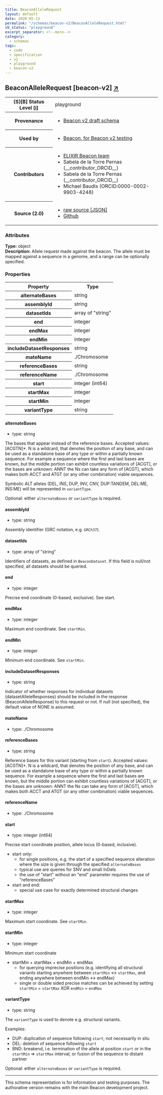 ```yaml
---
title: BeaconAlleleRequest
layout: default
date: 2020-05-13
permalink: "/schemas/beacon-v2/BeaconAlleleRequest.html"
sb_status: "playground"
excerpt_separator: <!--more-->
category:
  - schemas
tags:
  - code
  - specification
  - v2
  - playground
  - beacon-v2
---
```


<div id="schema-header-title">
  <h2>BeaconAlleleRequest <span id="schema-header-title-project">[beacon-v2] <a href="https://github.com/ga4gh-beacon/specification-v2-test-schemas" target="_BLANK">&nearr;</a></span> </h2>
</div>

<table id="schema-header-table">
  <tr>
    <th>{S}[B] Status Level <a href="https://schemablocks.org/about/sb-status-levels.html">[i]</a></th>
    <td><div id="schema-header-status">playground</div></td>
  </tr>

  <tr>
    <th>Provenance</th>
    <td>
      <ul>
<li><a href="https://github.com/ga4gh-beacon/specification-v2">Beacon v2 draft schema</a></li>
      </ul>
    </td>
  </tr>
  <tr>
    <th>Used by</th>
    <td>
      <ul>
<li><a href="https://github.com/ga4gh-beacon/specification-v2">Beacon, for Beacon v2 testing</a></li>
      </ul>
    </td>
  </tr>

<!--more-->

  <tr>
    <th>Contributors</th>
    <td>
      <ul>
<li><a href="https://beacon-project.io/categories/people.html">ELIXIR Beacon team</a></li>
<li>Sabela de la Torre Pernas (__contributor_ORCID__)</li>
<li>Sabela de la Torre Pernas (__contributor_ORCID__)</li>
<li>Michael Baudis (ORCID:0000-0002-9903-4248)</li>
      </ul>
    </td>
  </tr>
  <tr>
    <th>Source (2.0)</th>
    <td>
      <ul>
        <li><a href="current/BeaconAlleleRequest.json" target="_BLANK">raw source [JSON]</a></li>
        <li><a href="https://github.com/ga4gh-beacon/specification-v2-test-schemas/blob/master/schemas/BeaconAlleleRequest.yaml" target="_BLANK">Github</a></li>
      </ul>
    </td>
  </tr>
</table>

<div id="schema-attributes-title">
  <h3>Attributes</h3>
</div>

  
__Type:__ object  
__Description:__ Allele request made against the beacon. The allele must be mapped 
against a sequence in a genome, and a range can be optionally specified.

### Properties

<table id="schema-properties-table">
  <tr>
    <th>Property</th>
    <th>Type</th>
  </tr>
  <tr>
    <th>alternateBases</th>
    <td>string</td>
  </tr>
  <tr>
    <th>assemblyId</th>
    <td>string</td>
  </tr>
  <tr>
    <th>datasetIds</th>
    <td>array of "string"</td>
  </tr>
  <tr>
    <th>end</th>
    <td>integer</td>
  </tr>
  <tr>
    <th>endMax</th>
    <td>integer</td>
  </tr>
  <tr>
    <th>endMin</th>
    <td>integer</td>
  </tr>
  <tr>
    <th>includeDatasetResponses</th>
    <td>string</td>
  </tr>
  <tr>
    <th>mateName</th>
    <td>./Chromosome</td>
  </tr>
  <tr>
    <th>referenceBases</th>
    <td>string</td>
  </tr>
  <tr>
    <th>referenceName</th>
    <td>./Chromosome</td>
  </tr>
  <tr>
    <th>start</th>
    <td>integer (int64)</td>
  </tr>
  <tr>
    <th>startMax</th>
    <td>integer</td>
  </tr>
  <tr>
    <th>startMin</th>
    <td>integer</td>
  </tr>
  <tr>
    <th>variantType</th>
    <td>string</td>
  </tr>

</table>


#### alternateBases

* type: string

The bases that appear instead of the reference bases. Accepted 
values: [ACGTN]*. N is a wildcard, that denotes the position of any 
base, and can be used as a standalone base of any type or within a 
partially known sequence. For example a sequence where the first and 
last bases are known, but the middle portion can exhibit countless 
variations of [ACGT], or the bases are unknown: ANNT the Ns can take 
any form of [ACGT], which makes both ACCT and ATGT (or any other 
combination) viable sequences.

Symbolic ALT alleles (DEL, INS, DUP, INV, CNV, DUP:TANDEM, DEL:ME,
INS:ME) will be represented in `variantType`.

Optional: either `alternateBases` or `variantType` is required.



#### assemblyId

* type: string

Assembly identifier (GRC notation, e.g. `GRCh37`).



#### datasetIds

* type: array of "string"

Identifiers of datasets, as defined in `BeaconDataset`. If this field is null/not specified, all datasets should be queried.


#### end

* type: integer

Precise end coordinate (0-based, exclusive). See start.


#### endMax

* type: integer

Maximum end coordinate. See `startMin`.



#### endMin

* type: integer

Minimum end coordinate. See `startMin`.



#### includeDatasetResponses

* type: string

Indicator of whether responses for individual datasets (datasetAlleleResponses) should be included in the response (BeaconAlleleResponse) to this request or not. If null (not specified), the default value of NONE is assumed.


#### mateName

* type: ./Chromosome




#### referenceBases

* type: string

Reference bases for this variant (starting from `start`). Accepted 
values: [ACGTN]*. N is a wildcard, that denotes the position of any 
base, and can be used as a standalone base of any type or within a 
partially known sequence. For example a sequence where the first and 
last bases are known, but the middle portion can exhibit countless 
variations of [ACGT], or the bases are unknown: ANNT the Ns can take 
any form of [ACGT], which makes both ACCT and ATGT (or any 
other combination) viable sequences.



#### referenceName

* type: ./Chromosome




#### start

* type: integer (int64)

Precise start coordinate position, allele locus (0-based, inclusive).
* start only:
  - for single positions, e.g. the start of a specified sequence 
  alteration where the size is given through the specified 
  `alternateBases`
  - typical use are queries for SNV and small InDels
  - the use of "start" without an "end" parameter requires the use 
  of "referenceBases"
* start and end:
  - special use case for exactly determined structural changes



#### startMax

* type: integer

Maximum start coordinate. See `startMin`.



#### startMin

* type: integer

Minimum start coordinate
* startMin + startMax + endMin + endMax
  - for querying imprecise positions (e.g. identifying all 
  structural variants starting anywhere between `startMin` <-> 
  `startMax`, and ending anywhere between endMin <-> endMax)
  - single or double sided precise matches can be achieved by 
  setting `startMin` = `startMax` XOR `endMin` = `endMax`



#### variantType

* type: string

The `variantType` is used to denote e.g. structural variants.

Examples:
* DUP: duplication of sequence following `start`; not necessarily in
situ
* DEL: deletion of sequence following `start`
* BND: breakend, i.e. termination of the allele at position
      `start` or in the `startMin` => `startMax` interval, or fusion
      of the sequence to distant partner


Optional: either `alternateBases` or `variantType` is required.


<hr/>
<div id="schema-footer">
This schema representation is for information and testing purposes. The authorative 
version remains with the main Beacon development project.
</div>


